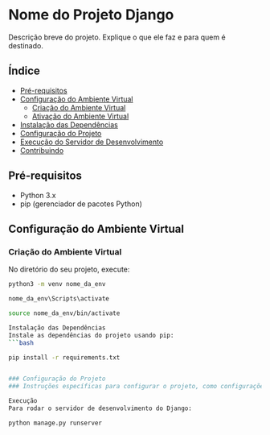 # Nome do Projeto Django

Descrição breve do projeto. Explique o que ele faz e para quem é destinado.

## Índice

- [Pré-requisitos](#pré-requisitos)
- [Configuração do Ambiente Virtual](#configuração-do-ambiente-virtual)
  - [Criação do Ambiente Virtual](#criação-do-ambiente-virtual)
  - [Ativação do Ambiente Virtual](#ativação-do-ambiente-virtual)
- [Instalação das Dependências](#instalação-das-dependências)
- [Configuração do Projeto](#configuração-do-projeto)
- [Execução do Servidor de Desenvolvimento](#execução-do-servidor-de-desenvolvimento)
- [Contribuindo](#contribuindo)

## Pré-requisitos

- Python 3.x
- pip (gerenciador de pacotes Python)

## Configuração do Ambiente Virtual

### Criação do Ambiente Virtual

No diretório do seu projeto, execute:

```bash
python3 -m venv nome_da_env

nome_da_env\Scripts\activate

source nome_da_env/bin/activate

Instalação das Dependências
Instale as dependências do projeto usando pip:
```bash

pip install -r requirements.txt


### Configuração do Projeto
### Instruções específicas para configurar o projeto, como configurações de banco de dados, variáveis de ambiente, etc.

Execução
Para rodar o servidor de desenvolvimento do Django:

python manage.py runserver


